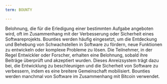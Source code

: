 ```yaml
---
term: BOUNTY

---
```

Belohnung, die für die Erledigung einer bestimmten Aufgabe angeboten wird, oft im Zusammenhang mit der Verbesserung oder Sicherheit eines Softwareprojekts. Bounties werden häufig eingesetzt, um die Entdeckung und Behebung von Schwachstellen in Software zu fördern, neue Funktionen zu entwickeln oder komplexe Probleme zu lösen. Die Teilnehmer, in der Regel Entwickler oder Forscher, erhalten eine Belohnung, sobald ihre Beiträge überprüft und akzeptiert wurden. Dieses Anreizsystem trägt dazu bei, die Entwicklung zu beschleunigen und die Sicherheit von Software zu verbessern, indem es eine breitere Gemeinschaft mobilisiert. Bounties werden manchmal von Software im Zusammenhang mit Bitcoin verwendet.
